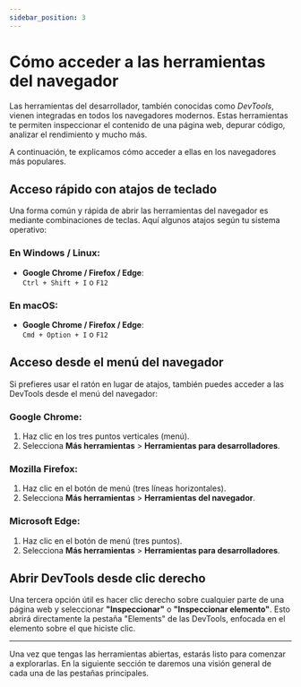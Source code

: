 ```yaml
---
sidebar_position: 3
---
```


# Cómo acceder a las herramientas del navegador

Las herramientas del desarrollador, también conocidas como *DevTools*, vienen integradas en todos los navegadores modernos. Estas herramientas te permiten inspeccionar el contenido de una página web, depurar código, analizar el rendimiento y mucho más.

A continuación, te explicamos cómo acceder a ellas en los navegadores más populares.

## Acceso rápido con atajos de teclado

Una forma común y rápida de abrir las herramientas del navegador es mediante combinaciones de teclas. Aquí algunos atajos según tu sistema operativo:

### En Windows / Linux:
- **Google Chrome / Firefox / Edge**:  
  `Ctrl + Shift + I` o `F12`

### En macOS:
- **Google Chrome / Firefox / Edge**:  
  `Cmd + Option + I` o `F12`

## Acceso desde el menú del navegador

Si prefieres usar el ratón en lugar de atajos, también puedes acceder a las DevTools desde el menú del navegador:

### Google Chrome:
1. Haz clic en los tres puntos verticales (menú).
2. Selecciona **Más herramientas** > **Herramientas para desarrolladores**.

### Mozilla Firefox:
1. Haz clic en el botón de menú (tres líneas horizontales).
2. Selecciona **Más herramientas** > **Herramientas del navegador**.

### Microsoft Edge:
1. Haz clic en el botón de menú (tres puntos).
2. Selecciona **Más herramientas** > **Herramientas para desarrolladores**.

## Abrir DevTools desde clic derecho

Una tercera opción útil es hacer clic derecho sobre cualquier parte de una página web y seleccionar **"Inspeccionar"** o **"Inspeccionar elemento"**. Esto abrirá directamente la pestaña "Elements" de las DevTools, enfocada en el elemento sobre el que hiciste clic.

---

Una vez que tengas las herramientas abiertas, estarás listo para comenzar a explorarlas. En la siguiente sección te daremos una visión general de cada una de las pestañas principales.
